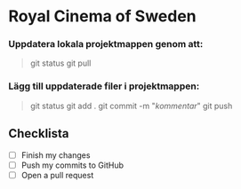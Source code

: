 # Royal Cinema of Sweden
### Uppdatera lokala projektmappen genom att:
> git status
> git pull

### Lägg till uppdaterade filer i projektmappen:
> git status
> git add .
> git commit -m "*kommentar*"
> git push

## Checklista
- [ ] Finish my changes
- [ ] Push my commits to GitHub
- [ ] Open a pull request